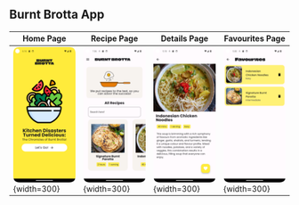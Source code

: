 ## Burnt Brotta App

| Home Page                  | Recipe Page                  | Details Page                 | Favourites Page              |
|----------------------------|-------------------------------|-------------------------------|-------------------------------|
| ![Home Page](home.png){width=300}     | ![Recipe Page](recipepage.png){width=300} | ![Details Page](details.png){width=300} | ![Favourites Page](favourites.png){width=300} |
